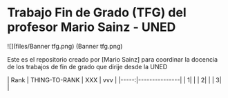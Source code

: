 # Trabajo Fin de Grado (TFG) del profesor Mario Sainz - UNED


![](files/Banner tfg.png)
(Banner tfg.png)



Este es el repositorio creado por [Mario Sainz] para coordinar la docencia de los trabajos de fin de grado que dirije desde la UNED



| Rank | THING-TO-RANK | XXX | vvv |
|-----:|---------------|
|     1|               |
|     2|               |
|     3|               |
